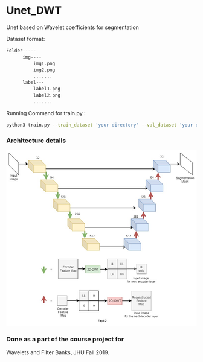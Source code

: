 # Unet_DWT
Unet based on Wavelet coefficients for segmentation

Dataset format:

```bash
Folder-----
      img----
          img1.png
          img2.png
          .......
      label---
          label1.png
          label2.png
          .......
```

Running Command for train.py :
```bash
python3 train.py --train_dataset 'your directory' --val_dataset 'your directory' --model_name 'brainus_db2_lvl2' --checkpoint_path 'chk/brainus__lvl2'
```
### Architecture details

<p align="center">
  <img src="docs/img/arch2.jpg" width="600">
</p>

### Done as a part of the course project for 
Wavelets and Filter Banks, JHU Fall 2019.
